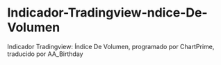# Indicador-Tradingview-ndice-De-Volumen
Indicador Tradingview: Índice De Volumen, programado por ChartPrime, traducido por AA_Birthday
